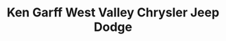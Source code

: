 ---
title: "Ken Garff West Valley Chrysler Jeep Dodge"
url: /west-valley-city/ken-garff-west-valley-chrysler-jeep-dodge/
shop: car
---